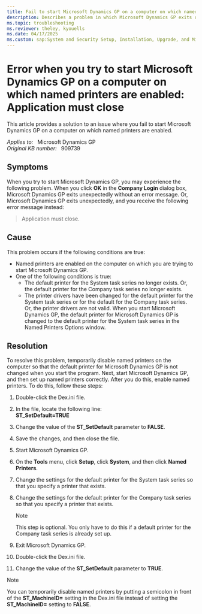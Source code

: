 ```yaml
---
title: Fail to start Microsoft Dynamics GP on a computer on which named printers are enabled 
description: Describes a problem in which Microsoft Dynamics GP exits unexpectedly while you are trying to start it. This problem occurs when named printers are enabled. Describes how to resolve the problem.
ms.topic: troubleshooting
ms.reviewer: theley, kyouells
ms.date: 04/17/2025
ms.custom: sap:System and Security Setup, Installation, Upgrade, and Migrations
---
```

# Error when you try to start Microsoft Dynamics GP on a computer on which named printers are enabled: Application must close

This article provides a solution to an issue where you fail to start Microsoft Dynamics GP on a computer on which named printers are enabled.

_Applies to:_ &nbsp; Microsoft Dynamics GP  
_Original KB number:_ &nbsp; 909739

## Symptoms

When you try to start Microsoft Dynamics GP, you may experience the following problem. When you click **OK** in the **Company Login** dialog box, Microsoft Dynamics GP exits unexpectedly without an error message. Or, Microsoft Dynamics GP exits unexpectedly, and you receive the following error message instead:

> Application must close.

## Cause

This problem occurs if the following conditions are true:

- Named printers are enabled on the computer on which you are trying to start Microsoft Dynamics GP.
- One of the following conditions is true:
  - The default printer for the System task series no longer exists. Or, the default printer for the Company task series no longer exists.
  - The printer drivers have been changed for the default printer for the System task series or for the default for the Company task series. Or, the printer drivers are not valid. When you start Microsoft Dynamics GP, the default printer for Microsoft Dynamics GP is changed to the default printer for the System task series in the Named Printers Options window.

## Resolution

To resolve this problem, temporarily disable named printers on the computer so that the default printer for Microsoft Dynamics GP is not changed when you start the program. Next, start Microsoft Dynamics GP, and then set up named printers correctly. After you do this, enable named printers. To do this, follow these steps:

1. Double-click the Dex.ini file.
2. In the file, locate the following line:  
    **ST_SetDefault=TRUE**

3. Change the value of the **ST_SetDefault** parameter to **FALSE**.
4. Save the changes, and then close the file.
5. Start Microsoft Dynamics GP.
6. On the **Tools** menu, click **Setup**, click **System**, and then click **Named Printers**.
7. Change the settings for the default printer for the System task series so that you specify a printer that exists.
8. Change the settings for the default printer for the Company task series so that you specify a printer that exists.

    > [!NOTE]
    > This step is optional. You only have to do this if a default printer for the Company task series is already set up.

9. Exit Microsoft Dynamics GP.
10. Double-click the Dex.ini file.
11. Change the value of the **ST_SetDefault** parameter to **TRUE**.

> [!NOTE]
> You can temporarily disable named printers by putting a semicolon in front of the **ST_MachineID=** setting in the Dex.ini file instead of setting the **ST_MachineID=** setting to **FALSE**.
